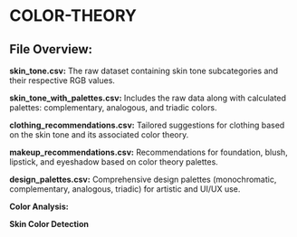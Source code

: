 # COLOR-THEORY

## File Overview:

**skin_tone.csv:**
The raw dataset containing skin tone subcategories and their respective RGB values.

**skin_tone_with_palettes.csv:**
Includes the raw data along with calculated palettes: complementary, analogous, and triadic colors.

**clothing_recommendations.csv:**
Tailored suggestions for clothing based on the skin tone and its associated color theory.

**makeup_recommendations.csv:**
Recommendations for foundation, blush, lipstick, and eyeshadow based on color theory palettes.

**design_palettes.csv:**
Comprehensive design palettes (monochromatic, complementary, analogous, triadic) for artistic and UI/UX use.

**Color Analysis:**

**Skin Color Detection**

